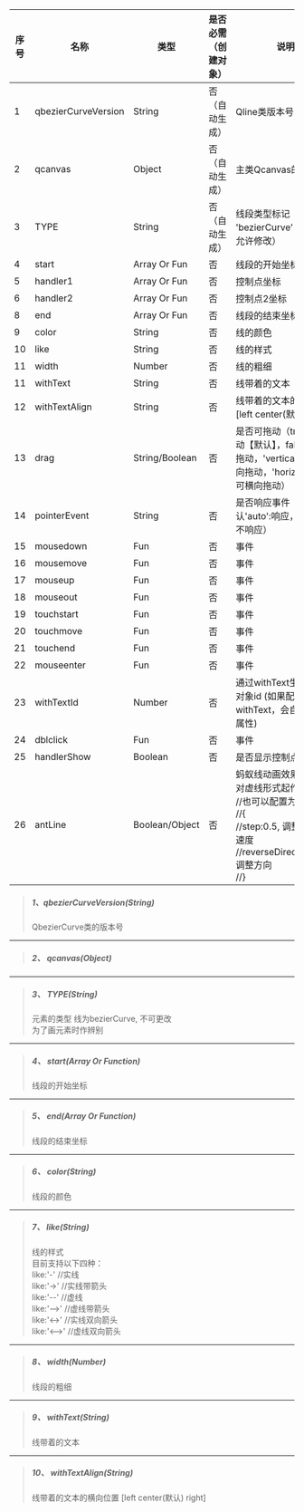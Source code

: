 | 序号 | 名称                | 类型           | 是否必需（创建对象） | 说明                                                         |
| ---- | ------------------- | -------------- | -------------------- | ------------------------------------------------------------ |
| 1    | qbezierCurveVersion | String         | 否（自动生成）       | Qline类版本号                                                |
| 2    | qcanvas             | Object         | 否（自动生成）       | 主类Qcanvas的实例                                            |
| 3    | TYPE                | String         | 否（自动生成）       | 线段类型标记 'bezierCurve' （注：不允许修改）                |
| 4    | start               | Array Or Fun   | 否                   | 线段的开始坐标                                               |
| 5    | handler1            | Array Or Fun   | 否                   | 控制点坐标                                                   |
| 6    | handler2           | Array Or Fun   | 否                   | 控制点2坐标                                                  |
| 8    | end                 | Array Or Fun   | 否                   | 线段的结束坐标                                               |
| 9    | color               | String         | 否                   | 线的颜色                                                     |
| 10   | like                | String         | 否                   | 线的样式                                                     |
| 11   | width               | Number         | 否                   | 线的粗细                                                     |
| 11    | withText            | String         | 否                   | 线带着的文本                                                 |
| 12   | withTextAlign       | String         | 否                   | 线带着的文本的横向位置 \[left center\(默认\) right\]         |
| 13    | drag                | String/Boolean | 否                   | 是否可拖动（true:可拖动【默认】，false:不可拖动，'vertical':只可竖向拖动，'horizontal':只可横向拖动） |
| 14   | pointerEvent        | String         | 否                   | 是否响应事件（默认'auto':响应，'none':不响应）               |
| 15   | mousedown           | Fun            | 否                   | 事件                                                         |
| 16   | mousemove           | Fun            | 否                   | 事件                                                         |
| 17    | mouseup             | Fun            | 否                   | 事件                                                         |
| 18   | mouseout            | Fun            | 否                   | 事件                                                         |
| 19     | touchstart          | Fun            | 否                   | 事件                                                         |
| 20   | touchmove           | Fun            | 否                   | 事件                                                         |
| 21   | touchend            | Fun            | 否                   | 事件                                                         |
| 22   | mouseenter          | Fun            | 否                   | 事件                                                         |
| 23    | withTextId          | Number         | 否                   | 通过withText生成的文本对象id (如果配置了withText，会自动生成该属性) |
| 24   | dblclick            | Fun            | 否                   | 事件                                                         |
| 25 | handlerShow | Boolean | 否 | 是否显示控制点 |
| 26 | antLine | Boolean/Object | 否 | 蚂蚁线动画效果（注：只对虚线形式起作用）<br />//也可以配置为对象<br/>        //{<br/>        //step:0.5, 调整动画的速度<br/>        //reverseDirection:false   调整方向<br/>        //} |

> ##### 1、qbezierCurveVersion\(String\)
>
> QbezierCurve类的版本号 

---

> ##### 2、 qcanvas\(Object\) 

---

> ##### 3、 TYPE\(String\)
>
> 元素的类型 线为bezierCurve, 不可更改  
> 为了画元素时作辨别

---

> ##### 4、 start\(Array Or Function\)
>
> 线段的开始坐标

---

> ##### 5、 end\(Array Or Function\)
>
> 线段的结束坐标

---

> ##### 6、 color\(String\)
>
> 线段的颜色

---

> ##### 7、 like\(String\)
>
> 线的样式  
> 目前支持以下四种：  
> like:'-' //实线  
> like:'-&gt;' //实线带箭头  
> like:'--' //虚线  
> like:'--&gt;' //虚线带箭头  
> like:'&lt;-&gt;' //实线双向箭头  
> like:'&lt;--&gt;' //虚线双向箭头

---

> ##### 8、 width\(Number\)
>
> 线段的粗细

---

> ##### 9、 withText\(String\)
>
> 线带着的文本

---

> ##### 10、 withTextAlign\(String\)
>
> 线带着的文本的横向位置 \[left center\(默认\) right\]



